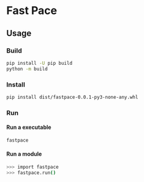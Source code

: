 # Fast Pace

## Usage

### Build

```bash
pip install -U pip build
python -m build
```

### Install

```bash
pip install dist/fastpace-0.0.1-py3-none-any.whl
```

### Run

#### Run a executable

```bash
fastpace
```

#### Run a module

```bash
>>> import fastpace
>>> fastpace.run()
```
